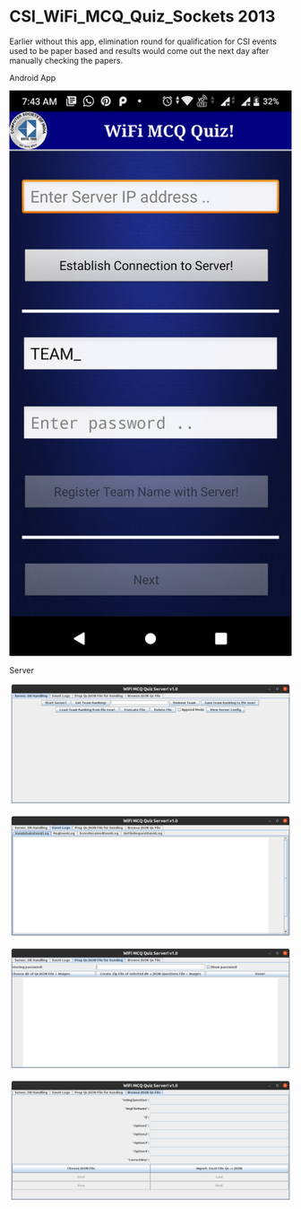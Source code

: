 # CSI_WiFi_MCQ_Quiz_Sockets 2013

Earlier without this app, elimination round for qualification for CSI events used to be paper based and results would come out the next day after manually checking the papers.

Android App

![Android_Client1](https://raw.githubusercontent.com/riteshRcH/CSI_WiFi_MCQ_Quiz_Sockets/master/screenshots/Android_Client1.png)

Server

![Server1](https://raw.githubusercontent.com/riteshRcH/CSI_WiFi_MCQ_Quiz_Sockets/master/screenshots/Server1.png)

![Server2](https://raw.githubusercontent.com/riteshRcH/CSI_WiFi_MCQ_Quiz_Sockets/master/screenshots/Server2.png)

![Server3](https://raw.githubusercontent.com/riteshRcH/CSI_WiFi_MCQ_Quiz_Sockets/master/screenshots/Server3.png)

![Server4](https://raw.githubusercontent.com/riteshRcH/CSI_WiFi_MCQ_Quiz_Sockets/master/screenshots/Server4.png)

